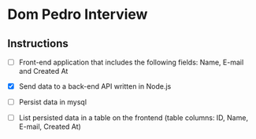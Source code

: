 # Dom Pedro Interview

## Instructions

- [ ] Front-end application that includes the following fields: Name, E-mail and Created At

- [x] Send data to a back-end API written in Node.js

- [ ] Persist data in mysql

- [ ] List persisted data in a table on the frontend (table columns: ID, Name, E-mail, Created At)
